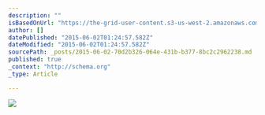 ```yaml
---
description: ""
isBasedOnUrl: "https://the-grid-user-content.s3-us-west-2.amazonaws.com/dfc9c60f-5cec-4c56-81fe-de26815bfabb.jpg"
author: []
datePublished: "2015-06-02T01:24:57.582Z"
dateModified: "2015-06-02T01:24:57.582Z"
sourcePath: _posts/2015-06-02-70d2b326-064e-431b-b377-8bc2c2962238.md
published: true
_context: "http://schema.org"
_type: Article

---
```

![](https://the-grid-user-content.s3-us-west-2.amazonaws.com/dfc9c60f-5cec-4c56-81fe-de26815bfabb.jpg)